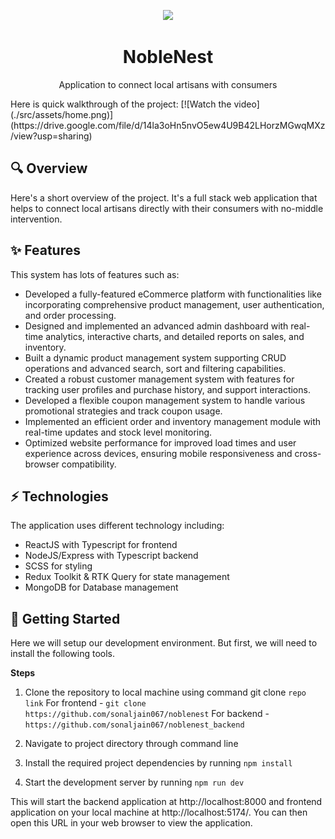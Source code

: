 <p align="center">
  <img width="100px" src="https://res.cloudinary.com/dyu8bj7ko/image/upload/v1717937457/Noble%20Nest/logo-dark.png">
  <h1 align="center">NobleNest</h1>
  <p align="center">Application to connect local artisans with consumers</p>
</p>
Here is quick walkthrough of the project: 
[![Watch the video](./src/assets/home.png)](https://drive.google.com/file/d/14la3oHn5nvO5ew4U9B42LHorzMGwqMXz/view?usp=sharing)


## 🔍 Overview 
Here's a short overview of the project. It's a full stack web application that helps to connect local artisans directly with their consumers with no-middle intervention. 

## ✨ Features 
This system has lots of features such as:
- Developed a fully-featured eCommerce platform with functionalities like incorporating comprehensive product management, user authentication, and order processing.
- Designed and implemented an advanced admin dashboard with real-time analytics, interactive charts, and detailed reports on sales, and inventory.
- Built a dynamic product management system supporting CRUD operations and advanced search, sort and filtering capabilities.
- Created a robust customer management system with features for tracking user profiles and  purchase history, and support interactions.
- Developed a flexible coupon management system to handle various promotional strategies and track coupon usage.
- Implemented an efficient order and inventory management module with real-time updates and stock level monitoring.
- Optimized website performance for improved load times and user experience across devices, ensuring mobile responsiveness and cross-browser compatibility.

## ⚡️ Technologies
The application uses different technology including:
- ReactJS with Typescript for frontend 
- NodeJS/Express with Typescript backend 
- SCSS for styling
- Redux Toolkit & RTK Query for state management
- MongoDB for Database management


## 🍕 Getting Started 

Here we will setup our development environment. But first, we will need to install the following tools.

**Steps**
1. Clone the repository to local machine using command git clone `repo link` 
For frontend - `git clone https://github.com/sonaljain067/noblenest`
For backend - `https://github.com/sonaljain067/noblenest_backend`

2. Navigate to project directory through command line

3. Install the required project dependencies by running `npm install`

4. Start the development server by running `npm run dev`


This will start the backend application at http://localhost:8000 and frontend application on your local machine at http://localhost:5174/. 
You can then open this URL in your web browser to view the application.

